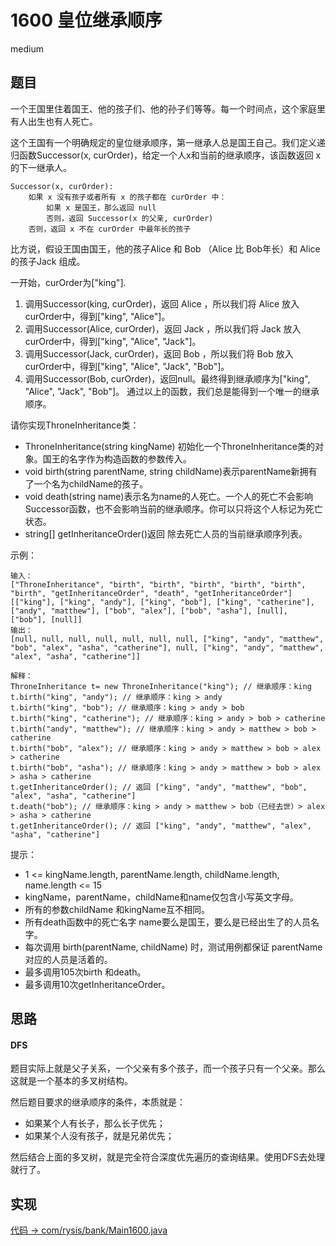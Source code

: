 # 1600 皇位继承顺序

medium

## 题目

一个王国里住着国王、他的孩子们、他的孙子们等等。每一个时间点，这个家庭里有人出生也有人死亡。

这个王国有一个明确规定的皇位继承顺序，第一继承人总是国王自己。我们定义递归函数Successor(x, curOrder)，给定一个人x和当前的继承顺序，该函数返回 x的下一继承人。
```
Successor(x, curOrder):
    如果 x 没有孩子或者所有 x 的孩子都在 curOrder 中：
        如果 x 是国王，那么返回 null
        否则，返回 Successor(x 的父亲, curOrder)
    否则，返回 x 不在 curOrder 中最年长的孩子
```
比方说，假设王国由国王，他的孩子Alice 和 Bob （Alice 比 Bob年长）和 Alice 的孩子Jack 组成。

一开始，curOrder为["king"].
1. 调用Successor(king, curOrder)，返回 Alice ，所以我们将 Alice 放入 curOrder中，得到["king", "Alice"]。
2. 调用Successor(Alice, curOrder)，返回 Jack ，所以我们将 Jack 放入curOrder中，得到["king", "Alice", "Jack"]。
3. 调用Successor(Jack, curOrder)，返回 Bob ，所以我们将 Bob 放入curOrder中，得到["king", "Alice", "Jack", "Bob"]。
4. 调用Successor(Bob, curOrder)，返回null。最终得到继承顺序为["king", "Alice", "Jack", "Bob"]。
通过以上的函数，我们总是能得到一个唯一的继承顺序。

请你实现ThroneInheritance类：

- ThroneInheritance(string kingName) 初始化一个ThroneInheritance类的对象。国王的名字作为构造函数的参数传入。
- void birth(string parentName, string childName)表示parentName新拥有了一个名为childName的孩子。
- void death(string name)表示名为name的人死亡。一个人的死亡不会影响Successor函数，也不会影响当前的继承顺序。你可以只将这个人标记为死亡状态。
- string[] getInheritanceOrder()返回 除去死亡人员的当前继承顺序列表。


示例：
```
输入：
["ThroneInheritance", "birth", "birth", "birth", "birth", "birth", "birth", "getInheritanceOrder", "death", "getInheritanceOrder"]
[["king"], ["king", "andy"], ["king", "bob"], ["king", "catherine"], ["andy", "matthew"], ["bob", "alex"], ["bob", "asha"], [null], ["bob"], [null]]
输出：
[null, null, null, null, null, null, null, ["king", "andy", "matthew", "bob", "alex", "asha", "catherine"], null, ["king", "andy", "matthew", "alex", "asha", "catherine"]]

解释：
ThroneInheritance t= new ThroneInheritance("king"); // 继承顺序：king
t.birth("king", "andy"); // 继承顺序：king > andy
t.birth("king", "bob"); // 继承顺序：king > andy > bob
t.birth("king", "catherine"); // 继承顺序：king > andy > bob > catherine
t.birth("andy", "matthew"); // 继承顺序：king > andy > matthew > bob > catherine
t.birth("bob", "alex"); // 继承顺序：king > andy > matthew > bob > alex > catherine
t.birth("bob", "asha"); // 继承顺序：king > andy > matthew > bob > alex > asha > catherine
t.getInheritanceOrder(); // 返回 ["king", "andy", "matthew", "bob", "alex", "asha", "catherine"]
t.death("bob"); // 继承顺序：king > andy > matthew > bob（已经去世）> alex > asha > catherine
t.getInheritanceOrder(); // 返回 ["king", "andy", "matthew", "alex", "asha", "catherine"]
```

提示：

- 1 <= kingName.length, parentName.length, childName.length, name.length <= 15
- kingName，parentName，childName和name仅包含小写英文字母。
- 所有的参数childName 和kingName互不相同。
- 所有death函数中的死亡名字 name要么是国王，要么是已经出生了的人员名字。
- 每次调用 birth(parentName, childName) 时，测试用例都保证 parentName 对应的人员是活着的。
- 最多调用105次birth 和death。
- 最多调用10次getInheritanceOrder。

## 思路

#### DFS

题目实际上就是父子关系，一个父亲有多个孩子，而一个孩子只有一个父亲。那么这就是一个基本的多叉树结构。

然后题目要求的继承顺序的条件，本质就是：
- 如果某个人有长子，那么长子优先；
- 如果某个人没有孩子，就是兄弟优先；

然后结合上面的多叉树，就是完全符合深度优先遍历的查询结果。使用DFS去处理就行了。

## 实现

[代码 -> com/rysis/bank/Main1600.java](../../src/com/rysis/bank/Main1600.java)